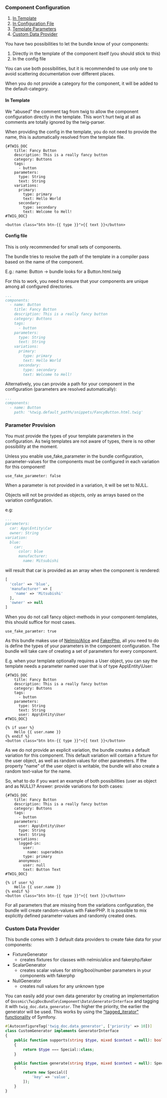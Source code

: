 ### Component Configuration

1. [In Template](#in-template)
2. [In Configuration File](#config-file)
3. [Template Parameters](#parameter-provision)
4. [Custom Data Provider](#custom-data-provider)

You have two possibilities to let the bundle know of your components:

1. Directly in the template of the component itself (you should stick to this)
2. In the config file

You can use both possibilities, but it is recommended to use only one to avoid scattering documentation over different places.

When you do not provide a category for the component, it will be added to the default-category.

#### In Template

We "abused" the comment tag from twig to allow the component configuration directly in the template.
This won't hurt twig at all as comments are totally ignored by the twig-parser.

When providing the config in the template, you do not need to provide the name, this is automatically resolved from the template file.

```twig
{#TWIG_DOC
    title: Fancy Button
    description: This is a really fancy button
    category: Buttons
    tags:
      - button
    parameters:
      type: String
      text: String
    variations:
      primary:
        type: primary
        text: Hello World
      secondary:
        type: secondary
        text: Welcome to Hell!
#TWIG_DOC}

<button class="btn btn-{{ type }}">{{ text }}</button>
```

#### Config file

This is only recommended for small sets of components.

The bundle tries to resolve the path of the template in a compiler pass based on the name of the component.

E.g.: name: Button -> bundle looks for a Button.html.twig

For this to work, you need to ensure that your components are unique among all configured directories.

```yaml
...
components:
  - name: Button
    title: Fancy Button
    description: This is a really fancy button
    category: Buttons
    tags:
      - button
    parameters:
      type: String
      text: String
    variations:
      primary:
        type: primary
        text: Hello World
      secondary:
        type: secondary
        text: Welcome to Hell!
```

Alternatively, you can provide a path for your component in the configuration (parameters are resolved automatically):

```yaml
...
components:
  - name: Button
    path: '%twig.default_path%/snippets/FancyButton.html.twig'
```

### Parameter Provision

You must provide the types of your template parameters in the configuration.
As twig templates are not aware of types, there is no other possibility at the moment.

Unless you enable use_fake_parameter in the bundle configuration, parameter-values for the components 
must be configured in each variation for this component! 

`use_fake_parameter: false`

When a parameter is not provided in a variation, it will be set to NULL.

Objects will not be provided as objects, only as arrays based on the variation configuration.

e.g:
```yaml
...
parameters:
  car: App\Entity\Car
  owner: String
variation:
  blue:
    car: 
      color: blue
      manufacturer:
        name: Mitsubishi
```
will result that car is provided as an array when the component is rendered:
```php
[
  'color' => 'blue',
  'manufacturer' => [
    'name' => 'Mitsubishi'
  ],
  'owner' => null
]
```

When you do not call fancy object-methods in your component-templates, this should suffice for most cases.

`use_fake_paramter: true`

As this bundle makes use of [Nelmio/Alice](https://github.com/nelmio/alice) and [FakerPhp](https://fakerphp.github.io), all you need to do is
define the types of your parameters in the component configuration.
The bundle will take care of creating a set of parameters for every component.

E.g. when your template optionally requires a User object, you can say the template needs a parameter named user that is of type App\Entity\User:
```twig
{#TWIG_DOC
    title: Fancy Button
    description: This is a really fancy button
    category: Buttons
    tags:
      - button
    parameters:
      type: String
      text: String
      user: App\Entity\User
#TWIG_DOC}

{% if user %}
    Hello {{ user.name }}
{% endif %}
<button class="btn btn-{{ type }}">{{ text }}</button>
```

As we do not provide an explicit variation, the bundle creates a default variation for this component. 
This default variation will contain a fixture for the user object, as well as random values for other parameters. 
If the property "name" of the user object is writable, the bundle will also create a random text-value for the name.

So, what to do if you want an example of both possibilities (user as object and as NULL)? Answer: provide variations for both cases:
```twig
{#TWIG_DOC
    title: Fancy Button
    description: This is a really fancy button
    category: Buttons
    tags:
      - button
    parameters:
      user: App\Entity\User
      type: String
      text: String
    variations:
      logged-in:
        user: 
          name: superadmin
        type: primary
      anonymous:
        user: null
        text: Button Text
#TWIG_DOC}

{% if user %}
    Hello {{ user.name }}
{% endif %}
<button class="btn btn-{{ type }}">{{ text }}</button>
```

For all parameters that are missing from the variations configuration, the bundle will create random-values with FakerPHP.
It is possible to mix explicitly defined parameter-values and randomly created ones.

### Custom Data Provider

This bundle comes with 3 default data providers to create fake data for your components:

- FixtureGenerator
  - creates fixtures for classes with nelmio/alice and fakerphp/faker
- ScalarGenerator
  - creates scalar values for string/bool/number parameters in your components with fakerphp
- NullGenerator
  - creates null values for any unknown type

You can easily add your own data generator by creating an implementation of `Qossmic\TwigDocBundle\Component\Data\GeneratorInterface` 
and tagging it with `twig_doc.data_generator`. The higher the priority, the earlier the generator will be used.
This works by using the ["tagged_iterator" functionality](https://symfony.com/doc/current/service_container/tags.html#tagged-services-with-priority) of Symfony.
```php
#[AutoconfigureTag('twig_doc.data_generator', ['priority' => 10])]
class CustomGenerator implements GeneratorInterface
{
    public function supports(string $type, mixed $context = null): bool
    {
        return $type === Special::class;
    }

    public function generate(string $type, mixed $context = null): Special
    {
        return new Special([
            'key' => 'value',
        ]);
    }
}
```
